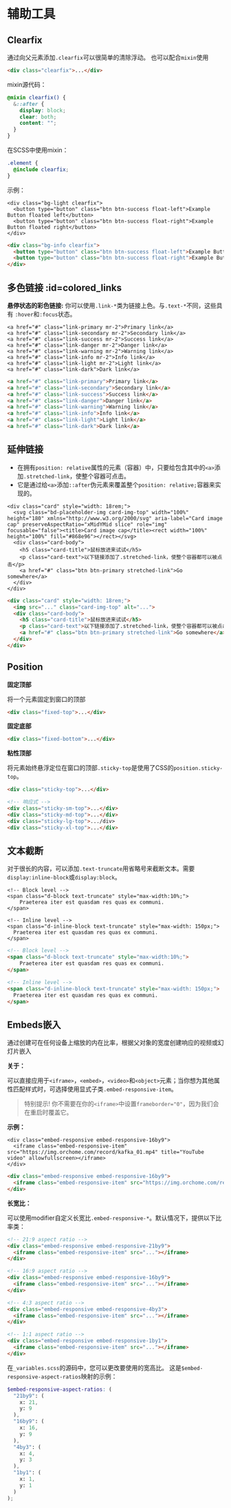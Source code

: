 # 辅助工具

## Clearfix

通过向父元素添加`.clearfix`可以很简单的清除浮动。 也可以配合`mixin`使用

```html
<div class="clearfix">...</div>
```

mixin源代码：
```scss
@mixin clearfix() {
  &::after {
    display: block;
    clear: both;
    content: "";
  }
}
```
在SCSS中使用mixin：

```scss
.element {
  @include clearfix;
}
```

示例：

```demo
<div class="bg-light clearfix">
  <button type="button" class="btn btn-success float-left">Example Button floated left</button>
  <button type="button" class="btn btn-success float-right">Example Button floated right</button>
</div>
```

```html
<div class="bg-info clearfix">
  <button type="button" class="btn btn-success float-left">Example Button floated left</button>
  <button type="button" class="btn btn-success float-right">Example Button floated right</button>
</div>
```

## 多色链接 :id=colored_links

**悬停状态的彩色链接:** 你可以使用`.link-*`类为链接上色。与`.text-*`不同，这些具有 `:hover`和`:focus`状态。

```demo
<a href="#" class="link-primary mr-2">Primary link</a>
<a href="#" class="link-secondary mr-2">Secondary link</a>
<a href="#" class="link-success mr-2">Success link</a>
<a href="#" class="link-danger mr-2">Danger link</a>
<a href="#" class="link-warning mr-2">Warning link</a>
<a href="#" class="link-info mr-2">Info link</a>
<a href="#" class="link-light mr-2">Light link</a>
<a href="#" class="link-dark">Dark link</a>
```

```html
<a href="#" class="link-primary">Primary link</a>
<a href="#" class="link-secondary">Secondary link</a>
<a href="#" class="link-success">Success link</a>
<a href="#" class="link-danger">Danger link</a>
<a href="#" class="link-warning">Warning link</a>
<a href="#" class="link-info">Info link</a>
<a href="#" class="link-light">Light link</a>
<a href="#" class="link-dark">Dark link</a>
```

## 延伸链接

- 在拥有`position: relative`属性的元素（容器）中，只要给包含其中的`<a>`添加`.stretched-link`，使整个容器可点击。
- 它是通过给`<a>`添加`::after`伪元素来覆盖整个`position: relative;`容器来实现的。

```demo
<div class="card" style="width: 18rem;">
  <svg class="bd-placeholder-img card-img-top" width="100%" height="180" xmlns="http://www.w3.org/2000/svg" aria-label="Card image cap" preserveAspectRatio="xMidYMid slice" role="img" focusable="false"><title>Card image cap</title><rect width="100%" height="100%" fill="#868e96"></rect></svg>
  <div class="card-body">
    <h5 class="card-title">鼠标放进来试试</h5>
    <p class="card-text">以下链接添加了.stretched-link，使整个容器都可以被点击</p>
    <a href="#" class="btn btn-primary stretched-link">Go somewhere</a>
  </div>
</div>
```

```html
<div class="card" style="width: 18rem;">
  <img src="..." class="card-img-top" alt="...">
  <div class="card-body">
    <h5 class="card-title">鼠标放进来试试</h5>
    <p class="card-text">以下链接添加了.stretched-link，使整个容器都可以被点击</p>
    <a href="#" class="btn btn-primary stretched-link">Go somewhere</a>
  </div>
</div>
```

## Position

**固定顶部**

将一个元素固定到窗口的顶部

```html
<div class="fixed-top">...</div>
```

**固定底部**

```html
<div class="fixed-bottom">...</div>
```

**粘性顶部**

将元素始终悬浮定位在窗口的顶部`.sticky-top`是使用了CSS的`position.sticky-top`。
```html
<div class="sticky-top">...</div>

<!-- 响应式 -->
<div class="sticky-sm-top">...</div>
<div class="sticky-md-top">...</div>
<div class="sticky-lg-top">.../div>
<div class="sticky-xl-top">...</div>
```


## 文本截断

对于很长的内容，可以添加`.text-truncate`用省略号来截断文本。需要`display:inline-block`或`display:block`。

```demo
<!-- Block level -->
<span class="d-block text-truncate" style="max-width:10%;">
    Praeterea iter est quasdam res quas ex communi.
</span>

<!-- Inline level -->
<span class="d-inline-block text-truncate" style="max-width: 150px;">
  Praeterea iter est quasdam res quas ex communi.
</span>
```

```html
<!-- Block level -->
<span class="d-block text-truncate" style="max-width:10%;">
    Praeterea iter est quasdam res quas ex communi.
</span>

<!-- Inline level -->
<span class="d-inline-block text-truncate" style="max-width: 150px;">
  Praeterea iter est quasdam res quas ex communi.
</span>
```

## Embeds嵌入

通过创建可在任何设备上缩放的内在比率，根据父对象的宽度创建响应的视频或幻灯片嵌入

**关于：**

可以直接应用于`<iframe>`，`<embed>`，`<video>`和`<object>`元素；当你想为其他属性匹配样式时，可选择使用显式子类`.embed-responsive-item`。
> 特别提示! 你不需要在你的`<iframe>`中设置`frameborder="0"`，因为我们会在重启时覆盖它。

**示例：**

```demo
<div class="embed-responsive embed-responsive-16by9">
  <iframe class="embed-responsive-item" src="https://img.orchome.com/record/kafka_01.mp4" title="YouTube video" allowfullscreen></iframe>
</div>
```

```html
<div class="embed-responsive embed-responsive-16by9">
  <iframe class="embed-responsive-item" src="https://img.orchome.com/record/kafka_01.mp4" title="YouTube video" allowfullscreen></iframe>
</div>
```


**长宽比：**

可以使用modifier自定义长宽比`.embed-responsive-*`。默认情况下，提供以下比率类：

```html
<!-- 21:9 aspect ratio -->
<div class="embed-responsive embed-responsive-21by9">
  <iframe class="embed-responsive-item" src="..."></iframe>
</div>

<!-- 16:9 aspect ratio -->
<div class="embed-responsive embed-responsive-16by9">
  <iframe class="embed-responsive-item" src="..."></iframe>
</div>

<!-- 4:3 aspect ratio -->
<div class="embed-responsive embed-responsive-4by3">
  <iframe class="embed-responsive-item" src="..."></iframe>
</div>

<!-- 1:1 aspect ratio -->
<div class="embed-responsive embed-responsive-1by1">
  <iframe class="embed-responsive-item" src="..."></iframe>
</div>
```

在`_variables.scss`的源码中，您可以更改要使用的宽高比。 这是`$embed-responsive-aspect-ratios`映射的示例：

```scss
$embed-responsive-aspect-ratios: (
  "21by9": (
    x: 21,
    y: 9
  ),
  "16by9": (
    x: 16,
    y: 9
  ),
  "4by3": (
    x: 4,
    y: 3
  ),
  "1by1": (
    x: 1,
    y: 1
  )
);
```
